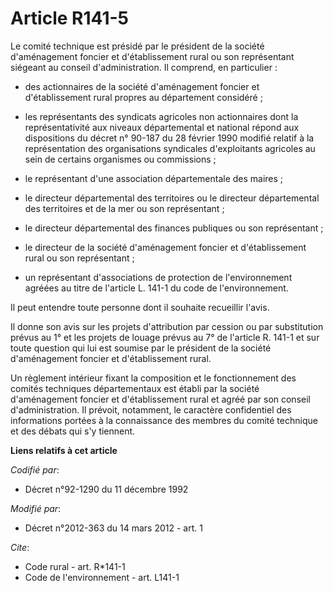 # Article R141-5

Le comité technique est présidé par le président de la société d'aménagement foncier et d'établissement rural ou son
représentant siégeant au conseil d'administration. Il comprend, en particulier :

- des actionnaires de la société d'aménagement foncier et d'établissement rural propres au département considéré ;

- les représentants des syndicats agricoles non actionnaires dont la représentativité aux niveaux départemental et national
répond aux dispositions du décret n° 90-187 du 28 février 1990 modifié relatif à la représentation des organisations
syndicales d'exploitants agricoles au sein de certains organismes ou commissions ;

- le représentant d'une association départementale des maires ;

- le directeur départemental des territoires ou le directeur départemental des territoires et de la mer ou son représentant ;

- le directeur départemental des finances publiques ou son représentant ;

- le directeur de la société d'aménagement foncier et d'établissement rural ou son représentant ;

- un représentant d'associations de protection de l'environnement agréées au titre de l'article L. 141-1 du code de
l'environnement. 

Il peut entendre toute personne dont il souhaite recueillir l'avis. 

Il donne son avis sur les projets d'attribution par cession ou par substitution prévus au 1° et les projets de louage prévus
au 7° de l'article R. 141-1 et sur toute question qui lui est soumise par le président de la société d'aménagement foncier et
d'établissement rural. 

Un règlement intérieur fixant la composition et le fonctionnement des comités techniques départementaux est établi par la
société d'aménagement foncier et d'établissement rural et agréé par son conseil d'administration. Il prévoit, notamment, le
caractère confidentiel des informations portées à la connaissance des membres du comité technique et des débats qui s'y
tiennent.

**Liens relatifs à cet article**

_Codifié par_:

  - Décret n°92-1290 du 11 décembre 1992

_Modifié par_:

  - Décret n°2012-363 du 14 mars 2012 - art. 1

_Cite_:

  - Code rural - art. R*141-1
  - Code de l'environnement - art. L141-1
